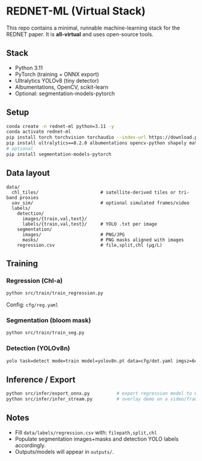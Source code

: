 # REDNET-ML (Virtual Stack)

This repo contains a minimal, runnable machine-learning stack for the REDNET paper. It is **all-virtual** and uses open-source tools.

## Stack
- Python 3.11
- PyTorch (training + ONNX export)
- Ultralytics YOLOv8 (tiny detector)
- Albumentations, OpenCV, scikit-learn
- Optional: segmentation-models-pytorch

## Setup
```bash
conda create -n rednet-ml python=3.11 -y
conda activate rednet-ml
pip install torch torchvision torchaudio --index-url https://download.pytorch.org/whl/cu121  # or cpu wheels
pip install ultralytics==8.2.0 albumentations opencv-python shapely matplotlib scikit-learn pandas pyyaml tqdm onnx onnxruntime
# optional
pip install segmentation-models-pytorch
```

## Data layout
```
data/
  chl_tiles/                       # satellite-derived tiles or tri-band proxies
  uav_sim/                         # optional simulated frames/video
  labels/
    detection/
      images/{train,val,test}/
      labels/{train,val,test}/     # YOLO .txt per image
    segmentation/
      images/                      # PNG/JPG
      masks/                       # PNG masks aligned with images
    regression.csv                 # file,split,chl (µg/L)
```

## Training
### Regression (Chl-a)
```bash
python src/train/train_regression.py
```
Config: `cfg/reg.yaml`

### Segmentation (bloom mask)
```bash
python src/train/train_seg.py
```

### Detection (YOLOv8n)
```bash
yolo task=detect mode=train model=yolov8n.pt data=cfg/det.yaml imgsz=640 epochs=80 batch=16 project=outputs/det name=y8n
```

## Inference / Export
```bash
python src/infer/export_onnx.py          # export regression model to ONNX
python src/infer/infer_stream.py         # overlay demo on a video/frames
```

## Notes
- Fill `data/labels/regression.csv` with: `filepath,split,chl`
- Populate segmentation images+masks and detection YOLO labels accordingly.
- Outputs/models will appear in `outputs/`.
